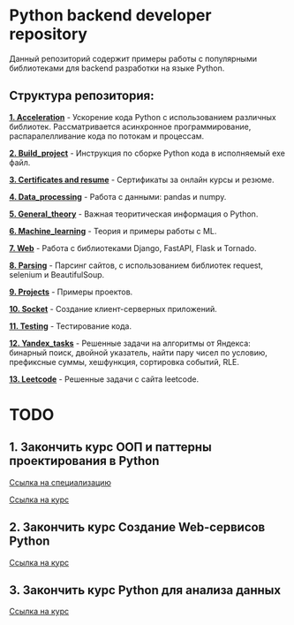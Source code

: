 # Python backend developer repository
Данный репозиторий содержит примеры работы с популярными библиотеками для backend разработки на языке Python. 

## Структура репозитория:
[**1. Acceleration**](Acceleration) - Ускорение кода Python с использованием различных библиотек. Рассматривается асинхронное программирование, распаралелливание кода по потокам и процессам.

[**2. Build_project**](Build_project) - Инструкция по сборке Python кода в исполняемый exe файл.

[**3. Certificates and resume**](Certificates%20and%20resume) - Сертификаты за онлайн курсы и резюме.

[**4. Data_processing**](Data_processing) - Работа с данными: pandas и numpy.

[**5. General_theory**](General_theory) - Важная теоритическая информация о Python.

[**6. Machine_learning**](Machine_learning) - Теория и примеры работы с ML.

[**7. Web**](Web) - Работа с библиотеками Django, FastAPI, Flask и Tornado.

[**8. Parsing**](Parsing) - Парсинг сайтов, с использованием библиотек request, selenium и BeautifulSoup.

[**9. Projects**](Projects) - Примеры проектов.

[**10. Socket**](Socket) - Создание клиент-серверных приложений.

[**11. Testing**](Testing) - Тестирование кода.

[**12. Yandex_tasks**](Yandex_tasks) - Решенные задачи на алгоритмы от Яндекса: бинарный поиск, двойной указатель, найти пару чисел по условию, префиксные суммы, хешфункция, сортировка событий, RLE.

[**13. Leetcode**](Leetcode) - Решенные задачи с сайта leetcode.

# TODO

## 1. Закончить курс ООП и паттерны проектирования в Python
[Ссылка на специализацию](https://www.coursera.org/specializations/programming-in-python)

[Ссылка на курс](https://www.coursera.org/learn/oop-patterns-python/home/week/1)

## 2. Закончить курс Создание Web-сервисов Python
[Ссылка на курс](https://www.coursera.org/learn/oop-patterns-python/home/week/1)

## 3. Закончить курс Python для анализа данных 
[Ссылка на курс](https://www.coursera.org/learn/python-for-data-science/home/week/1)
